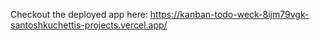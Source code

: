 Checkout the deployed app here:  https://kanban-todo-weck-8ijm79vgk-santoshkuchettis-projects.vercel.app/
